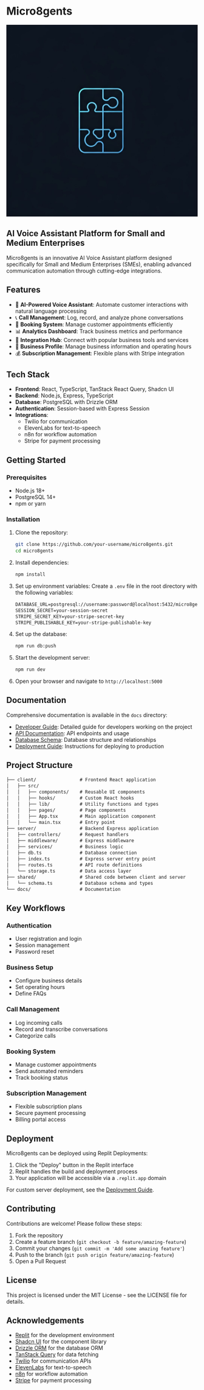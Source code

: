 # Micro8gents

![Micro8gents Logo](generated-icon.png)

## AI Voice Assistant Platform for Small and Medium Enterprises

Micro8gents is an innovative AI Voice Assistant platform designed specifically for Small and Medium Enterprises (SMEs), enabling advanced communication automation through cutting-edge integrations.

## Features

- 🤖 **AI-Powered Voice Assistant**: Automate customer interactions with natural language processing
- 📞 **Call Management**: Log, record, and analyze phone conversations
- 📅 **Booking System**: Manage customer appointments efficiently
- 📊 **Analytics Dashboard**: Track business metrics and performance
- 🔌 **Integration Hub**: Connect with popular business tools and services
- 💼 **Business Profile**: Manage business information and operating hours
- 💰 **Subscription Management**: Flexible plans with Stripe integration

## Tech Stack

- **Frontend**: React, TypeScript, TanStack React Query, Shadcn UI
- **Backend**: Node.js, Express, TypeScript
- **Database**: PostgreSQL with Drizzle ORM
- **Authentication**: Session-based with Express Session
- **Integrations**:
  - Twilio for communication
  - ElevenLabs for text-to-speech
  - n8n for workflow automation
  - Stripe for payment processing

## Getting Started

### Prerequisites

- Node.js 18+
- PostgreSQL 14+
- npm or yarn

### Installation

1. Clone the repository:
   ```bash
   git clone https://github.com/your-username/micro8gents.git
   cd micro8gents
   ```

2. Install dependencies:
   ```bash
   npm install
   ```

3. Set up environment variables:
   Create a `.env` file in the root directory with the following variables:
   ```
   DATABASE_URL=postgresql://username:password@localhost:5432/micro8gents
   SESSION_SECRET=your-session-secret
   STRIPE_SECRET_KEY=your-stripe-secret-key
   STRIPE_PUBLISHABLE_KEY=your-stripe-publishable-key
   ```

4. Set up the database:
   ```bash
   npm run db:push
   ```

5. Start the development server:
   ```bash
   npm run dev
   ```

6. Open your browser and navigate to `http://localhost:5000`

## Documentation

Comprehensive documentation is available in the `docs` directory:

- [Developer Guide](docs/DEVELOPER_GUIDE.md): Detailed guide for developers working on the project
- [API Documentation](docs/API_DOCUMENTATION.md): API endpoints and usage
- [Database Schema](docs/DATABASE_SCHEMA.md): Database structure and relationships
- [Deployment Guide](docs/DEPLOYMENT_GUIDE.md): Instructions for deploying to production

## Project Structure

```
├── client/                # Frontend React application
│   ├── src/
│   │   ├── components/    # Reusable UI components
│   │   ├── hooks/         # Custom React hooks
│   │   ├── lib/           # Utility functions and types
│   │   ├── pages/         # Page components
│   │   ├── App.tsx        # Main application component
│   │   └── main.tsx       # Entry point
├── server/                # Backend Express application
│   ├── controllers/       # Request handlers
│   ├── middleware/        # Express middleware
│   ├── services/          # Business logic
│   ├── db.ts              # Database connection
│   ├── index.ts           # Express server entry point
│   ├── routes.ts          # API route definitions
│   └── storage.ts         # Data access layer
├── shared/                # Shared code between client and server
│   └── schema.ts          # Database schema and types
└── docs/                  # Documentation
```

## Key Workflows

### Authentication

- User registration and login
- Session management
- Password reset

### Business Setup

- Configure business details
- Set operating hours
- Define FAQs

### Call Management

- Log incoming calls
- Record and transcribe conversations
- Categorize calls

### Booking System

- Manage customer appointments
- Send automated reminders
- Track booking status

### Subscription Management

- Flexible subscription plans
- Secure payment processing
- Billing portal access

## Deployment

Micro8gents can be deployed using Replit Deployments:

1. Click the "Deploy" button in the Replit interface
2. Replit handles the build and deployment process
3. Your application will be accessible via a `.replit.app` domain

For custom server deployment, see the [Deployment Guide](docs/DEPLOYMENT_GUIDE.md).

## Contributing

Contributions are welcome! Please follow these steps:

1. Fork the repository
2. Create a feature branch (`git checkout -b feature/amazing-feature`)
3. Commit your changes (`git commit -m 'Add some amazing feature'`)
4. Push to the branch (`git push origin feature/amazing-feature`)
5. Open a Pull Request

## License

This project is licensed under the MIT License - see the LICENSE file for details.

## Acknowledgements

- [Replit](https://replit.com) for the development environment
- [Shadcn UI](https://ui.shadcn.com) for the component library
- [Drizzle ORM](https://orm.drizzle.team) for the database ORM
- [TanStack Query](https://tanstack.com/query) for data fetching
- [Twilio](https://twilio.com) for communication APIs
- [ElevenLabs](https://elevenlabs.io) for text-to-speech
- [n8n](https://n8n.io) for workflow automation
- [Stripe](https://stripe.com) for payment processing